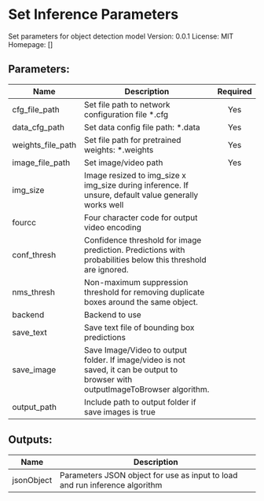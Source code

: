 # Set Inference Parameters
Set parameters for object detection model
Version: 0.0.1
License: MIT
Homepage: []

## Parameters:
Name|Description|Required
---|---|:---:
cfg_file_path|Set file path to network configuration file *.cfg|Yes
data_cfg_path|Set data config file path: *.data|Yes
weights_file_path|Set file path for pretrained weights: *.weights|Yes
image_file_path|Set image/video path|Yes
img_size|Image resized to img_size x img_size during inference. If unsure, default value generally works well|
fourcc|Four character code for output video encoding|
conf_thresh|Confidence threshold for image prediction. Predictions with probabilities below this threshold are ignored.|
nms_thresh|Non-maximum suppression threshold for removing duplicate boxes around the same object.|
backend|Backend to use|
save_text|Save text file of bounding box predictions|
save_image|Save Image/Video to output folder. If image/video is not saved, it can be output to browser with outputImageToBrowser algorithm.|
output_path|Include path to output folder if save images is true|

## Outputs:
Name|Description
---|---
jsonObject|Parameters JSON object for use as input to load and run inference algorithm
